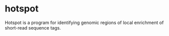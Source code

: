 hotspot
=======

Hotspot is a program for identifying genomic regions of local enrichment of short-read sequence tags.
